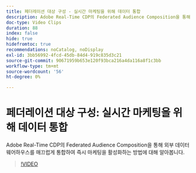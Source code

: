 ```yaml
---
title: 페더레이션 대상 구성 - 실시간 마케팅을 위해 데이터 통합
description: Adobe Real-Time CDP의 Federated Audience Composition을 통해 외부 데이터 웨어하우스를 매끄럽게 통합하여 즉시 마케팅을 활성화하는 방법에 대해 알아봅니다.
doc-type: Video Clips
duration: 88
index: false
hide: true
hidefromtoc: true
recommendations: noCatalog, noDisplay
exl-id: 3bb56992-4fcd-45db-84d4-919c835d3c21
source-git-commit: 90671959b653e120f93bca216a4da116a8f1c3bb
workflow-type: tm+mt
source-wordcount: '56'
ht-degree: 0%

---
```


# 페더레이션 대상 구성: 실시간 마케팅을 위해 데이터 통합

Adobe Real-Time CDP의 Federated Audience Composition을 통해 외부 데이터 웨어하우스를 매끄럽게 통합하여 즉시 마케팅을 활성화하는 방법에 대해 알아봅니다.

<!-- 62_S508_3442517_87_federated-audience-composition-unifying-data-for-realtime-marketing -->
>[!VIDEO](https://video.tv.adobe.com/v/3458196/?learn=on&enablevpops=true)
